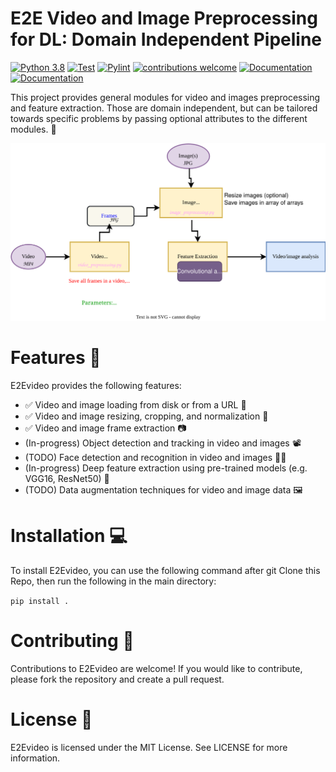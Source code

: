 # E2E Video and Image Preprocessing for DL: Domain Independent Pipeline

[![Python 3.8](https://img.shields.io/badge/python-=%3E3.8-blue.svg)](https://www.python.org/downloads/release/python-3816/)
[![Test](https://github.com/simulamet-host/video_analytics/actions/workflows/pytest.yml/badge.svg)](https://github.com/simulamet-host/video_analytics/actions/workflows/pytest.yml)
[![Pylint](https://github.com/simulamet-host/video_analytics/actions/workflows/pylint.yml/badge.svg)](https://github.com/simulamet-host/video_analytics/actions/workflows/pylint.yml)
[![contributions welcome](https://img.shields.io/badge/contributions-welcome-brightgreen.svg?style=flat)](https://github.com/simulamet-host/video_analytics/issues)
[![Documentation](https://img.shields.io/badge/api-reference-blue.svg)](https://simulamet-host.github.io/video_analytics/e2evideo.html)
 [![Documentation](https://img.shields.io/badge/Documentation-Documentation-green)](https://faiga91.github.io/e2evideo/feature_extractor.html)


This project provides general modules for video and images preprocessing and feature extraction.
Those are domain independent, but can be tailored towards specific problems by passing optional attributes to the different modules. :star2:	

![system design](System%20Pipeline.drawio.svg)

# Features :rocket:
E2Evideo provides the following features:
- :white_check_mark: Video and image loading from disk or from a URL :file_folder:	
- :white_check_mark: Video and image resizing, cropping, and normalization :camera_flash:	
- :white_check_mark: Video and image frame extraction :camera:	
- (In-progress) Object detection and tracking in video and images :film_projector:
- (TODO) Face detection and recognition in video and images :female_detective:
- (In-progress) Deep feature extraction using pre-trained models (e.g. VGG16, ResNet50) :robot:	
- (TODO) Data augmentation techniques for video and image data :framed_picture:	


# Installation :computer:	
To install E2Evideo, you can use the following command after git Clone this Repo, then run the following in the main directory:

``
pip install .
`` 


# Contributing :busts_in_silhouette: 
Contributions to E2Evideo are welcome! If you would like to contribute, please fork the repository and create a pull request.

# License :page_facing_up:	
E2Evideo is licensed under the MIT License. See LICENSE for more information.

